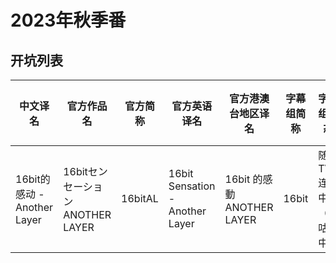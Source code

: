 # 2023年秋季番

## 开坑列表

| 中文译名 | 官方作品名 | 官方简称 | 官方英语译名 | 官方港澳台地区译名 | 字幕组简称 | 字幕组状态 | 字幕链接 | 备注 |
| ------- | ----------| -------- | ---------- | ----------------- | --------- | --------- | -------- | --- |
| 16bit的感动 - Another Layer | 16bitセンセーション ANOTHER LAYER | 16bitAL | 16bit Sensation - Another Layer | 16bit 的感動 ANOTHER LAYER | 16bit | 随TV连载中（咕咕咕中） | [字幕文件](16bit的感动_Another_Layer/) | N/A |